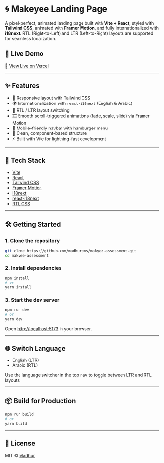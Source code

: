 # 🌀 Makeyee Landing Page

A pixel-perfect, animated landing page built with **Vite + React**, styled with **Tailwind CSS**, animated with **Framer Motion**, and fully internationalized with **i18next**. RTL (Right-to-Left) and LTR (Left-to-Right) layouts are supported for seamless localization.

## 🔗 Live Demo

[🔗 View Live on Vercel](https://makyee-assessment.vercel.app)

---

## ✨ Features

- 🎨 Responsive layout with Tailwind CSS
- 🌍 Internationalization with `react-i18next` (English & Arabic)
- 🔄 RTL / LTR layout switching
- 🎞 Smooth scroll-triggered animations (fade, scale, slide) via Framer Motion
- 📱 Mobile-friendly navbar with hamburger menu
- 🧠 Clean, component-based structure
- ⚡️ Built with Vite for lightning-fast development

---

## 🚀 Tech Stack

- [Vite](https://vitejs.dev/)
- [React](https://reactjs.org/)
- [Tailwind CSS](https://tailwindcss.com/)
- [Framer Motion](https://www.framer.com/motion/)
- [i18next](https://www.i18next.com/)
- [react-i18next](https://react.i18next.com/)
- [RTL CSS](https://github.com/cssjanus/rtlcss)

---

## 🛠️ Getting Started

### 1. Clone the repository

```bash
git clone https://github.com/madhurems/makyee-assessment.git
cd makyee-assessment
```

### 2. Install dependencies

```bash
npm install
# or
yarn install
```

### 3. Start the dev server

```bash
npm run dev
# or
yarn dev
```

Open [http://localhost:5173](http://localhost:5173) in your browser.

---

## 🌐 Switch Language

- English (LTR)
- Arabic (RTL)

Use the language switcher in the top nav to toggle between LTR and RTL layouts.

---

## 📦 Build for Production

```bash
npm run build
# or
yarn build
```

---

## 📄 License

MIT © [Madhur](https://github.com/madhurems)

```

```
